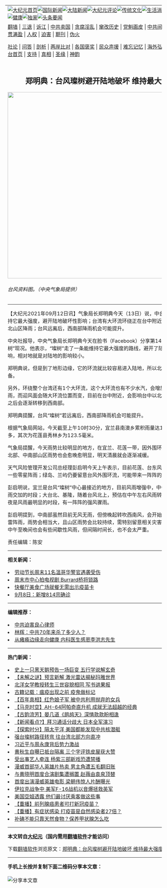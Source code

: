 <a name="1" id="1" target="_blank"></a><span id="1"></span>
<table align=center border="0"><tr><td colspan="2" VALIGN=TOP><a href="https://github.com/cdxlqx351/djy/blob/master/gb/nf1351518.md#1"><img src="https://raw.githubusercontent.com/cdxlqx351/www/master/t/djy/1.jpg" title="大纪元首页" alt="大纪元首页"></a><a href="https://github.com/cdxlqx351/djy/blob/master/gb/n24hr.md#1"><img src="https://raw.githubusercontent.com/cdxlqx351/www/master/t/djy/3.jpg" title="国际新闻" alt="国际新闻"></a><a href="https://github.com/cdxlqx351/djy/blob/master/gb/nsc413.md#1"><img src="https://raw.githubusercontent.com/cdxlqx351/www/master/t/djy/4.jpg" title="大陆新闻" alt="大陆新闻"></a><a href="https://github.com/cdxlqx351/djy/blob/master/gb/news392.md#1"><img src="https://raw.githubusercontent.com/cdxlqx351/www/master/t/djy/5.jpg" title="大纪元评论" alt="大纪元评论"></a><a href="https://github.com/cdxlqx351/djy/blob/master/gb/news2007.md#1"><img src="https://raw.githubusercontent.com/cdxlqx351/www/master/t/djy/6.jpg" title="传统文化" alt="传统文化"></a><a href="https://github.com/cdxlqx351/djy/blob/master/gb/news2008.md#1"><img src="https://raw.githubusercontent.com/cdxlqx351/www/master/t/djy/7.jpg" title="生活消费" alt="生活消费"></a><a href="https://github.com/cdxlqx351/djy/blob/master/gb/ncyule.md#1"><img src="https://raw.githubusercontent.com/cdxlqx351/www/master/t/djy/8.jpg" title="娱乐休闲" alt="娱乐休闲"></a><a href="https://github.com/cdxlqx351/djy/blob/master/gb/nsc1002.md#1"><img src="https://raw.githubusercontent.com/cdxlqx351/www/master/t/djy/9.jpg" title="健康" alt="健康"></a><a href="https://github.com/cdxlqx351/djy/blob/master/gb/nf6092.md#1"><img src="https://raw.githubusercontent.com/cdxlqx351/www/master/t/djy/10a.jpg" title="独家" alt="独家"></a><a href="https://github.com/cdxlqx351/djy/blob/master/gb/nf4514.md#1"><img src="https://raw.githubusercontent.com/cdxlqx351/www/master/t/djy/12a.jpg" title="头条要闻" alt="头条要闻"></a></td></tr>
<tr><td colspan="2" VALIGN=TOP><a target="_blank" href="https://github.com/cdxlqx351/www/blob/master/README.md?zsrh#1">翻墙</a> | <a target="_blank" href="https://github.com/cdxlqx351/djy/blob/master/gb/nf5657.md#1">三退</a> | <a target="_blank" href="https://github.com/cdxlqx351/djy/blob/master/gb/nf6124.md#1">诉江</a> | <a target="_blank" href="https://github.com/cdxlqx351/djy/blob/master/gb/nf1176117.md#1">中共卖国</a> | <a target="_blank" href="https://github.com/cdxlqx351/djy/blob/master/gb/nf5773.md#1">贪腐淫乱</a> | <a target="_blank" href="https://github.com/cdxlqx351/djy/blob/master/gb/nf1176115.md#1">窜改历史</a> | <a target="_blank" href="https://github.com/cdxlqx351/djy/blob/master/gb/nf1176107.md#1">党魁画皮</a> | <a target="_blank" href="https://github.com/cdxlqx351/djy/blob/master/gb/nf1320400.md#1">中共间谍</a> | <a target="_blank" href="https://github.com/cdxlqx351/djy/blob/master/gb/nf1176114.md#1">破坏传统</a> | <a target="_blank" href="https://github.com/cdxlqx351/ntdtv/blob/master/gb/prog447_1.md#1">恶贯满盈</a> | <a target="_blank" href="https://github.com/cdxlqx351/djy/blob/master/gb/ncid278.md#1">人权</a> | <a target="_blank" href="https://github.com/cdxlqx351/djy/blob/master/gb/nf1176111.md#1">迫害</a> | <a target="_blank" href="https://gitlab.com/szzdlab/mh-qikan/blob/master/README.md#1">期刊</a> | <a target="_blank" href="https://github.com/cdxlqx351/djy/blob/master/gb/nf5562.md#1">伪火</a></p><p><a target="_blank" href="https://github.com/cdxlqx351/djy/blob/master/gb/9p.md#1">社论</a> | <a target="_blank" href="https://github.com/cdxlqx351/djy/blob/master/gb/nf4378.md#1">问答</a> | <a target="_blank" href="https://github.com/cdxlqx351/djy/blob/master/gb/nf5792.md#1">剖析</a> | <a target="_blank" href="https://github.com/cdxlqx351/djy/blob/master/gb/nf5735.md#1">两岸比对</a> | <a target="_blank" href="https://github.com/cdxlqx351/djy/blob/master/gb/nf6119.md#1">各国褒奖</a> | <a target="_blank" href="https://github.com/cdxlqx351/djy/blob/master/gb/nf6120.md#1">民众声援</a> | <a target="_blank" href="https://github.com/cdxlqx351/djy/blob/master/gb/nf1188594.md#1">难忘记忆</a> | <a target="_blank" href="https://github.com/cdxlqx351/djy/blob/master/gb/nf3180.md#1">海外弘传</a> | <a target="_blank" href="https://github.com/cdxlqx351/djy/blob/master/gb/nf5410.md#1">万人上访</a> | <a target="_blank" href="https://github.com/cdxlqx351/www/blob/master/README.md?zsrh#1">平台首页</a> | <a target="_blank" href="https://github.com/cdxlqx351/djy/blob/master/gb/nf4386.md#1">支持</a> | <a target="_blank" href="https://github.com/cdxlqx351/djy/blob/master/gb/nf4389.md#1">真相</a> | <a target="_blank" href="https://github.com/cdxlqx351/djy/blob/master/gb/nf5790.md#1">圣缘</a> | <a target="_blank" href="https://github.com/cdxlqx351/djy/blob/master/gb/nf4786.md#1">神韵</a></td></tr>
<tr><td VALIGN=TOP width="626"><h2 align=center>郑明典：台风璨树避开陆地破坏 维持最大强度</h2>
<img width="600" src="https://i.epochtimes.com/assets/uploads/2021/09/id13227443-j12.18.22-600x400.jpg" />
<h6>台风资料图。（中央气象局提供）
</h6>
<hr>
<p>【大纪元2021年09月12日讯】气象局长<ahref="https://github.com/cdxlqx351/djy/blob/master/gb/tag/%E9%83%91%E6%98%8E%E5%85%B8.md#1">郑明典</a>今天（13日）说，中台“<ahref="https://github.com/cdxlqx351/djy/blob/master/gb/tag/%E7%92%A8%E6%A0%91.md#1">璨树</a>”路径维持它最大强度，避开陆地破坏性影响；台湾有大环流环绕正在台中附近，影响台中以北山区降雨；<ahref="https://github.com/cdxlqx351/djy/blob/master/gb/tag/%E5%8F%B0%E9%A3%8E.md#1">台风</a>远离后，西南部降雨机会可能提升。</p>
<p>中央社报导，<ahref="https://github.com/cdxlqx351/djy/blob/master/gb/tag/%E4%B8%AD%E5%A4%AE%E6%B0%94%E8%B1%A1%E5%B1%80.md#1">中央气象局</a>长<ahref="https://github.com/cdxlqx351/djy/blob/master/gb/tag/%E9%83%91%E6%98%8E%E5%85%B8.md#1">郑明典</a>今天在脸书（Facebook）分享第14号<ahref="https://github.com/cdxlqx351/djy/blob/master/gb/tag/%E5%8F%B0%E9%A3%8E.md#1">台风</a>“<ahref="https://github.com/cdxlqx351/djy/blob/master/gb/tag/%E7%92%A8%E6%A0%91.md#1">璨树</a>”现况。他表示，“璨树”走了一条能维持它最大强度的路线，避开了陆地的破坏性影响，相对地就是对陆地的影响较小。</p>
<p>郑明典说，但是到了地形边缘，它的环流就比较容易进入陆地，所以北台湾需要防备。</p>
<p>另外，环绕整个台湾还有1个大环流，这个大环流也有不少水汽，会增加迎风面降雨，而迎风面会随大环流位置而变，目前在台中附近，会影响台中以北的山区降雨，之后会逐渐转移到西南部。</p>
<p>郑明典提醒，台风“璨树”若远离后，西南部降雨机会可能提升。</p>
<p>根据气象局网站，今天截至上午10时30分，宜兰县南澳乡累积雨量达125毫米最多，其次为花莲县秀林乡为123.5毫米。</p>
<p>气象局提醒，今天雨势比较明显的地方，在宜兰、花莲一带，因外围环流影响，台湾北部、中南部山区雨势也会愈晚愈明显，明天清晨就会逐渐减缓。</p>
<p>天气风险管理开发公司总经理<ahref="https://github.com/cdxlqx351/djy/blob/master/gb/tag/%E5%BD%AD%E5%90%AF%E6%98%8E.md#1">彭启明</a>今天上午表示，目前花莲、台东风雨已过，仅有一些零星阵雨；绿岛、兰屿仍要留意台风外围环流，可能带来一阵阵的较大风雨。</p>
<p><ahref="https://github.com/cdxlqx351/djy/blob/master/gb/tag/%E5%BD%AD%E5%90%AF%E6%98%8E.md#1">彭启明</a>说，宜兰是台风“璨树”中心最接近的地方，目前风雨增强中，中午至下午是风雨交加的时段；大台北、基隆，随着台风北上，预估在中午左右风雨转趋明显，到深夜是风雨最明显的时段，有一阵阵的强风骤雨。</p>
<p>彭启明提到，中南部虽然目前无风无雨，但傍晚起转吹西南风，会开始有一阵一阵的雷阵雨，雨势会相当大，且山区雨势会比较持续，需特别留意相关灾害发生；桃竹苗中午至晚间也会有些间歇性风雨，但间隔时间长，也不会太严重。</p>
<p>责任编辑：陈安</p>

<hr>


<strong>相关新闻：</strong>
<li><a href="https://github.com/cdbkmw3667/djy/blob/master/gb/21/9/9/n13221130.md#1">劳动节长周末11名温哥华警官遇袭受伤</a></li>
<li><a href="https://github.com/cdbkmw3667/djy/blob/master/gb/21/9/9/n13220674.md#1">周末市中心拍电视剧  Burrard桥将锁路</a></li>
<li><a href="https://github.com/cdbkmw3667/djy/blob/master/gb/21/9/9/n13220614.md#1">快餐厅美食广场就餐无需出示疫苗卡</a></li>
<li><a href="https://github.com/cdbkmw3667/djy/blob/master/gb/21/9/9/n13220595.md#1">9月8日：新增814宗确诊</a></li>
<hr>


<strong>编辑推荐：</strong>
<li><a href="https://github.com/upjkzu3674/djy/blob/master/gb/9/2/9/n2422991.md?dfh#1" target="_blank">中共迫害良心律师</a></li><li><a href="https://github.com/tsiac2612/djy/blob/master/gb/19/9/25/n11546701.md#1" target="_blank">林辉：中共70年来杀了多少人？</a></li><li><a href="https://github.com/tsiac2612/djy/blob/master/gb/17/11/24/n9888525.md#1" target="_blank">从瘫痪边缘走向健康 内科医生感恩李洪志先生</a></li>
<hr>

<strong>热门新闻：</strong>
<li><a href="https://github.com/oncntc338/djy/blob/master/gb/21/9/9/n13220766.md#1">史上一只黑天鹅预告一场巨变  五行学说解玄奇</a></li>
<li><a href="https://github.com/oncntc338/djy/blob/master/gb/21/9/3/n13208894.md#1">【未解之谜】预言新解 激光雷达揭秘玛雅世界</a></li>
<li><a href="https://github.com/oncntc338/djy/blob/master/gb/21/9/3/n13208933.md#1">北洋女学教授转生三世容貌相同 写书讲果报</a></li>
<li><a href="https://github.com/oncntc338/djy/blob/master/gb/21/8/26/n13188418.md#1">古籍记载：瘟疫出现之前 疫鬼做标记</a></li>
<li><a href="https://github.com/oncntc338/djy/blob/master/gb/21/9/10/n13225346.md#1">【百年真相】红色娘子军 被中共利用抛弃的女兵</a></li>
<li><a href="https://github.com/oncntc338/djy/blob/master/gb/21/9/10/n13223862.md#1">【马克时空】AH-64阿帕奇直升机 成就无法超越的经典</a></li>
<li><a href="https://github.com/oncntc338/djy/blob/master/gb/21/9/10/n13225297.md#1">【古韵流芳】晏几道《鹧鸪天》深情款款盼相逢</a></li>
<li><a href="https://github.com/oncntc338/djy/blob/master/gb/21/9/10/n13225027.md#1">【新闻看点?】拜习通话分歧大 日本全军演习</a></li>
<li><a href="https://github.com/oncntc338/djy/blob/master/gb/21/9/8/n13220203.md#1">【探索时分】隔太平洋 美国都能发现中共核潜艇</a></li>
<li><a href="https://github.com/oncntc338/djy/blob/master/gb/21/9/9/n13220794.md#1">强台璨树路径转弯 往台湾北部方向直冲</a></li>
<li><a href="https://github.com/oncntc338/djy/blob/master/gb/21/9/9/n13222347.md#1">习近平与周永康背后势力激战</a></li>
<li><a href="https://github.com/oncntc338/djy/blob/master/gb/21/9/8/n13220155.md#1">黄秋生自曝已抵台隔离 三个字评铁皮屋获大赞</a></li>
<li><a href="https://github.com/oncntc338/djy/blob/master/gb/21/9/9/n13222625.md#1">受出事艺人牵连 杨紫三部新戏恐遭禁播</a></li>
<li><a href="https://github.com/oncntc338/djy/blob/master/gb/21/9/8/n13220296.md#1">漫威首部华人英雄片热卖 男主角遭五毛翻旧账</a></li>
<li><a href="https://github.com/oncntc338/djy/blob/master/gb/21/9/8/n13220446.md#1">与黄晓明首度合演剧集遭搁置 赵薇由袁泉顶替</a></li>
<li><a href="https://github.com/oncntc338/djy/blob/master/gb/21/9/10/n13225106.md#1">首度出演漫威英雄电影 梁朝伟惊人片酬曝光</a></li>
<li><a href="https://github.com/oncntc338/djy/blob/master/gb/21/9/10/n13223777.md#1">伊拉克战争中 美军F-16战机以音爆拯救英军</a></li>
<li><a href="https://github.com/oncntc338/djy/blob/master/gb/21/9/10/n13223973.md#1">美国空姐透露 他们最讨厌乘客做这些事</a></li>
<li><a href="https://github.com/oncntc338/djy/blob/master/gb/21/8/24/n13183239.md#1">【重播】前列腺癌患者可打新冠疫苗？</a></li>
<li><a href="https://github.com/oncntc338/djy/blob/master/gb/21/9/9/n13221903.md#1">【重播】有症状感染 打疫苗是自然感染者27倍？</a></li>
<li><a href="https://github.com/oncntc338/djy/blob/master/gb/21/9/9/n13220650.md#1">补碘不能只靠天然食物？保养甲状腺怎么吃</a></li>
<hr>

<strong>本文转自<a href="https://www.epochtimes.com">大纪元</a>（国内需用<a href="https://github.com/cdxlqx351/www/blob/master/README.md#8">翻墙软件</a>才能访问）</strong><p>下载<a href="https://github.com/cdxlqx351/www/blob/master/README.md#8">翻墙软件</a>浏览原文：<a href="https://www.epochtimes.com/gb/21/9/12/n13227419.htm">郑明典：台风璨树避开陆地破坏 维持最大强度</a></p><hr>

<strong>手机上长按并复制下面二维码分享本文章：</strong><br><br><img src="https://chart.apis.google.com/chart?cht=qr&chs=240x240&choe=UTF-8&chld=M|2&chl=https://github.com/cdxlqx351/djy/blob/master/gb/21/9/12/n13227419.md%231" title="分享本文章"></td><td VALIGN=TOP><a href="https://github.com/cdxlqx351/djy/blob/master/gb/16/1/21/n4622075.md?dfh#1" target="_blank"><img src="https://raw.githubusercontent.com/cdxlqx351/djy/master/gb/300/wei-f1.jpg" title="中共的伪火骗局"  alt="中共的伪火骗局"></a><br><a href="https://github.com/cdxlqx351/www/blob/master/README.md?dfh#9" target="_blank"><img src="https://raw.githubusercontent.com/cdxlqx351/djy/master/gb/300/yong-h.jpg" title="永恒的见证"  alt="永恒的见证"></a><br><a href="https://github.com/cdxlqx351/djy/blob/master/gb/13/9/29/n3974789.md?dfh#1" target="_blank"><img src="https://raw.githubusercontent.com/cdxlqx351/djy/master/gb/300/shang-lnz.jpg" title="善良女子被中共投男牢"  alt="善良女子被中共投男牢"></a><br><a href="https://github.com/cdxlqx351/djy/blob/master/gb/16/3/16/n4663449.md?dfh#1" target="_blank"><img src="https://raw.githubusercontent.com/cdxlqx351/djy/master/gb/300/huo-z3.jpg" title="警卫目击活摘器官"  alt="警卫目击活摘器官"></a><br><a href="https://github.com/cdxlqx351/djy/blob/master/gb/16/8/7/n8177641.md?dfh#1" target="_blank"><img src="https://raw.githubusercontent.com/cdxlqx351/djy/master/gb/300/huo-z4.jpg" title="证人描述活摘恐怖"  alt="证人描述活摘恐怖"></a><br><a href="https://github.com/cdxlqx351/djy/blob/master/gb/10/4/19/n2881569.md?dfh#1" target="_blank"><img src="https://raw.githubusercontent.com/cdxlqx351/djy/master/gb/300/huo-z1.jpg" title="揭开活摘器官黑幕"  alt="揭开活摘器官黑幕"></a><br><a href="https://github.com/cdxlqx351/djy/blob/master/gb/10/11/7/n3077476.md?dfh#1" target="_blank"><img src="https://raw.githubusercontent.com/cdxlqx351/djy/master/gb/300/ma-ks.jpg" title="马克思的成魔之路"  alt="马克思的成魔之路"></a><br><a href="https://github.com/cdxlqx351/djy/blob/master/gb/14/6/9/n4173977.md?dfh#1" target="_blank"><img src="https://raw.githubusercontent.com/cdxlqx351/djy/master/gb/300/chang-zs.jpg" title="藏字石 蕴天机"  alt="藏字石 蕴天机"></a><br><a href="https://github.com/cdxlqx351/djy/blob/master/gb/18/5/10/n10381511.md?dfh#1" target="_blank"><img src="https://raw.githubusercontent.com/cdxlqx351/djy/master/gb/300/st1.jpg" title="关注三亿人三退"  alt="关注三亿人三退"></a><br><a href="https://github.com/cdxlqx351/djy/blob/master/gb/18/3/21/n10237682.md?dfh#1" target="_blank"><img src="https://raw.githubusercontent.com/cdxlqx351/djy/master/gb/300/jie-t.jpg" title="解体中共复兴中华"  alt="解体中共复兴中华"></a><br><a href="https://github.com/cdxlqx351/djy/blob/master/gb/9/2/9/n2422991.md?dfh#1" target="_blank"><img src="https://raw.githubusercontent.com/cdxlqx351/djy/master/gb/300/gao-zs.jpg" title="中共迫害良心律师"  alt="中共迫害良心律师"></a><br><a href="https://github.com/cdxlqx351/djy/blob/master/gb/18/12/9/n10900044.md?dfh#1" target="_blank"><img src="https://raw.githubusercontent.com/cdxlqx351/djy/master/gb/300/sj1.jpg" title="三百多万人举报江泽民"  alt="三百多万人举报江泽民"></a><br><a href="https://github.com/cdxlqx351/djy/blob/master/gb/18/8/28/n10672014.md?dfh#1" target="_blank"><img src="https://raw.githubusercontent.com/cdxlqx351/djy/master/gb/300/sj2.jpg" title="这些官员为何起诉江泽民"  alt="这些官员为何起诉江泽民"></a><br><a href="https://github.com/cdxlqx351/djy/blob/master/gb/8/12/18/n2367165.md?dfh#1" target="_blank"><img src="https://raw.githubusercontent.com/cdxlqx351/djy/master/gb/300/liangan.jpg" title="海峡两岸的强烈对比"  alt="海峡两岸的强烈对比"></a><br><a href="https://github.com/cdxlqx351/djy/blob/master/gb/15/12/10/n4593139.md?dfh#1" target="_blank"><img src="https://raw.githubusercontent.com/cdxlqx351/djy/master/gb/300/jia-ndzl.jpg" title="加拿大总理的贺信"  alt="加拿大总理的贺信"></a><br><a href="https://github.com/cdxlqx351/djy/blob/master/gb/11/6/17/n3289382.md?dfh#1" target="_blank"><img src="https://raw.githubusercontent.com/cdxlqx351/djy/master/gb/300/xiao-wd.jpg" title="探寻真相兼听则明"  alt="探寻真相兼听则明"></a><br><a href="https://github.com/cdxlqx351/djy/blob/master/gb/18/10/27/n10812623.md?dfh#1" target="_blank"><img src="https://raw.githubusercontent.com/cdxlqx351/djy/master/gb/300/yindu.jpg" title="印度媒体报道东方"  alt="印度媒体报道东方"></a><br><a href="https://github.com/cdxlqx351/djy/blob/master/gb/18/6/9/n10469652.md?dfh#1" target="_blank"><img src="https://raw.githubusercontent.com/cdxlqx351/djy/master/gb/300/xie-j.jpg" title="不一样的海外校园"  alt="不一样的海外校园"></a><br><a href="https://github.com/cdxlqx351/djy/blob/master/gb/7/4/5/n1669415.md?dfh#1" target="_blank"><img src="https://raw.githubusercontent.com/cdxlqx351/djy/master/gb/300/li-up.jpg" title="从大师到徒弟的传奇"  alt="从大师到徒弟的传奇"></a><br><a href="https://github.com/cdxlqx351/djy/blob/master/gb/17/5/26/n9191512.md?dfh#1" target="_blank"><img src="https://raw.githubusercontent.com/cdxlqx351/djy/master/gb/300/zfl2.jpg" title="亿万人与东方一本奇书"  alt="亿万人与东方一本奇书"></a><br><a href="https://github.com/cdxlqx351/djy/blob/master/gb/13/11/27/n4020290.md?dfh#1" target="_blank"><img src="https://raw.githubusercontent.com/cdxlqx351/djy/master/gb/300/zhen-h.jpg" title="大陆见不到的震撼场面"  alt="大陆见不到的震撼场面"></a><br><a href="https://github.com/cdxlqx351/djy/blob/master/gb/15/7/17/n4482910.md?dfh#1" target="_blank"><img src="https://raw.githubusercontent.com/cdxlqx351/djy/master/gb/300/dalu-sk.jpg" title="人心向善 大陆当初盛况"  alt="人心向善 大陆当初盛况"></a><br><a href="https://github.com/cdxlqx351/djy/blob/master/gb/19/1/5/n10955468.md?dfh#1" target="_blank"><img src="https://raw.githubusercontent.com/cdxlqx351/djy/master/gb/300/zfl1.jpg" title="追寻真理 这书讲什么"  alt="追寻真理 这书讲什么"></a><br><a href="https://github.com/cdxlqx351/www/blob/master/README.md?dfh#1" target="_blank"><img src="https://raw.githubusercontent.com/cdxlqx351/djy/master/gb/300/fq1.jpg" title="下载免费翻墙软件"  alt="下载免费翻墙软件"></a><br></td></tr></table>
